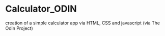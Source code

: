 # Calculator_ODIN
creation of a simple calculator app via HTML, CSS and javascript (via The Odin Project)

